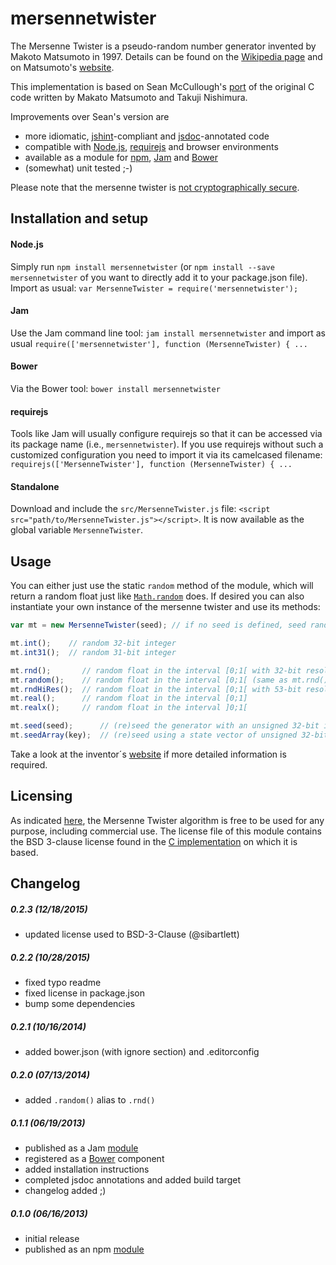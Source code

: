# mersennetwister
The Mersenne Twister is a pseudo-random number generator invented by Makoto Matsumoto in 1997. Details can be found on the [Wikipedia page](http://en.wikipedia.org/wiki/Mersenne_twister) and on Matsumoto's [website](http://www.math.sci.hiroshima-u.ac.jp/~m-mat/MT/emt.html).

This implementation is based on Sean McCullough's [port](https://gist.github.com/banksean/300494) of the original C code written by Makato Matsumoto and Takuji Nishimura.

Improvements over Sean's version are

  - more idiomatic, [jshint](http://www.jshint.com/)-compliant and [jsdoc](http://usejsdoc.org/)-annotated code
  - compatible with [Node.js](http://nodejs.org/), [requirejs](http://requirejs.org/)  and browser environments
  - available as a module for [npm](https://npmjs.org/), [Jam](http://jamjs.org/) and [Bower](http://bower.io/)
  - (somewhat) unit tested ;-)

Please note that the mersenne twister is [not cryptographically secure](http://www.math.sci.hiroshima-u.ac.jp/~m-mat/MT/efaq.html).

## Installation and setup
#### Node.js
Simply run `npm install mersennetwister` (or `npm install --save mersennetwister` of you want to directly add it to your package.json file). Import as usual: `var MersenneTwister = require('mersennetwister');`

#### Jam
Use the Jam command line tool: `jam install mersennetwister` and import as usual `require(['mersennetwister'], function (MersenneTwister) { ...`

#### Bower
Via the Bower tool: `bower install mersennetwister`

#### requirejs
Tools like Jam will usually configure requirejs so that it can be accessed via its package name (i.e., `mersennetwister`). If you use requirejs without such a customized configuration you need to import it via its camelcased filename: `requirejs(['MersenneTwister'], function (MersenneTwister) { ...`

#### Standalone
Download and include the `src/MersenneTwister.js` file: `<script src="path/to/MersenneTwister.js"></script>`. It is now available as the global variable `MersenneTwister`.

## Usage
You can either just use the static `random` method of the module, which will return a random float just like [`Math.random`](https://developer.mozilla.org/en-US/docs/Web/JavaScript/Reference/Global_Objects/Math/random) does. If desired you can also instantiate your own instance of the mersenne twister and use its methods:

```javascript
var mt = new MersenneTwister(seed); // if no seed is defined, seed randomly

mt.int();    // random 32-bit integer
mt.int31();  // random 31-bit integer

mt.rnd();       // random float in the interval [0;1[ with 32-bit resolution
mt.random();    // random float in the interval [0;1[ (same as mt.rnd() above)
mt.rndHiRes();  // random float in the interval [0;1[ with 53-bit resolution
mt.real();      // random float in the interval [0;1]
mt.realx();     // random float in the interval ]0;1[

mt.seed(seed);      // (re)seed the generator with an unsigned 32-bit integer
mt.seedArray(key);  // (re)seed using a state vector of unsigned 32-bit integers
```

Take a look at the inventor´s [website](http://www.math.sci.hiroshima-u.ac.jp/~m-mat/MT/emt.html) if more detailed information is required.

## Licensing
As indicated [here](http://www.math.sci.hiroshima-u.ac.jp/~m-mat/MT/MT2002/elicense.html), the Mersenne Twister algorithm is free to be used for any purpose, including commercial use. The license file of this module contains the BSD 3-clause license found in the [C implementation](http://www.math.sci.hiroshima-u.ac.jp/~m-mat/MT/MT2002/CODES/mt19937ar.c) on which it is based.

## Changelog

##### 0.2.3 (12/18/2015)
  - updated license used to BSD-3-Clause (@sibartlett)

##### 0.2.2 (10/28/2015)
  - fixed typo readme
  - fixed license in package.json
  - bump some dependencies

##### 0.2.1 (10/16/2014)
  - added bower.json (with ignore section) and .editorconfig

##### 0.2.0 (07/13/2014)
  - added `.random()` alias to `.rnd()`

##### 0.1.1 (06/19/2013)
  - published as a Jam [module](http://jamjs.org/packages/#/details/mersennetwister)
  - registered as a [Bower](http://bower.io/) component
  - added installation instructions
  - completed jsdoc annotations and added build target
  - changelog added ;)

##### 0.1.0 (06/16/2013)
  - initial release
  - published as an npm [module](https://npmjs.org/package/mersennetwister)
